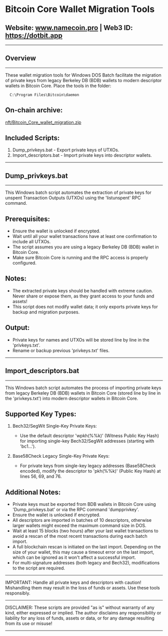 

 #                      Bitcoin Core Wallet Migration Tools

 ##            Website: www.namecoin.pro | Web3 ID: https://dotbit.app


---

##  Overview
  
---

  These wallet migration tools for Windows DOS Batch facilitate the migration of 
  private keys from legacy Berkeley DB (BDB) wallets to modern descriptor wallets 
  in Bitcoin Core. Place the tools in the folder:

      C:\Program Files\Bitcoin\daemon

  On-chain archive:
  -----------------
  [nft/Bitcoin_Core_wallet_migration.zip](https://namecoin.online/explorer/details.php?q=nft%2FBitcoin_Core_wallet_migration.zip)

  Included Scripts:
  -----------------
  1. Dump_privkeys.bat  - Export private keys of UTXOs.
  2. Import_descriptors.bat  - Import private keys into descriptor wallets.

---

##  Dump_privkeys.bat
  
---

  This Windows batch script automates the extraction of private keys for
  unspent Transaction Outputs (UTXOs) using the 'listunspent' RPC command.

  Prerequisites:
  --------------
  - Ensure the wallet is unlocked if encrypted.
  - Wait until all your wallet transactions have at least one confirmation to include all UTXOs.
  - The script assumes you are using a legacy Berkeley DB (BDB) wallet in Bitcoin Core.
  - Make sure Bitcoin Core is running and the RPC access is properly configured.

  Notes:
  ------
  - The extracted private keys should be handled with extreme caution.
    Never share or expose them, as they grant access to your funds and assets!
  - This script does not modify wallet data; it only exports private keys for 
    backup and migration purposes.

  Output:
  -------
  - Private keys for names and UTXOs will be stored line by line in the 'privkeys.txt'. 
  - Rename or backup previous 'privkeys.txt' files.

---

##  Import_descriptors.bat
  
---

  This Windows batch script automates the process of importing private keys from 
  legacy Berkeley DB (BDB) wallets in Bitcoin Core (stored line by line in the 
  'privkeys.txt') into modern descriptor wallets in Bitcoin Core.

  Supported Key Types:
  ---------------------
  1. Bech32/SegWit Single-Key Private Keys:
     - Use the default descriptor 'wpkh(%%k)' (Witness Public Key Hash) for importing 
       single-key Bech32/SegWit addresses (starting with 'bc1...').

  2. Base58Check Legacy Single-Key Private Keys:
     - For private keys from single-key legacy addresses (Base58Check encoded), 
       modify the descriptor to 'pkh(%%k)' (Public Key Hash) at lines 56, 69, and 76.

  Additional Notes:
  -----------------
  - Private keys must be exported from BDB wallets in Bitcoin Core using 
    'Dump_privkeys.bat' or via the RPC command 'dumpprivkey'.
  - Ensure the wallet is unlocked if encrypted.
  - All descriptors are imported in batches of 10 descriptors, otherwise larger 
    wallets might exceed the maximum command size in DOS.
  - Wait at least 15 blocks (two hours) after your last wallet transactions to avoid 
    a rescan of the most recent transactions during each batch import.
  - A full blockchain rescan is initiated on the last import. Depending on the size 
    of your wallet, this may cause a timeout error on the last import, which can 
    be ignored as it won't affect a successful import.
  - For multi-signature addresses (both legacy and Bech32), modifications to the 
    script are required.

---

  IMPORTANT: Handle all private keys and descriptors with caution! Mishandling them 
  may result in the loss of funds or assets. Use these tools responsibly.
  
---

  DISCLAIMER: These scripts are provided "as is" without warranty of any kind,
  either expressed or implied. The author disclaims any responsibility or liability
  for any loss of funds, assets or data, or for any damage resulting
  from its use or misuse!
  
---

